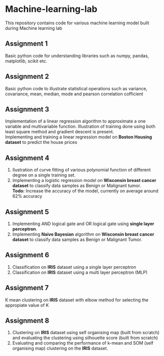 # Machine-learning-lab
This repository contains code for various machine learning model built during Machine learning lab

## Assignment 1

Basic python code for understanding libraries such as numpy, pandas, matplotlib, scikit etc.

## Assignment 2

Basic python code to illustrate statistical operations such as variance, covariance, mean, median, mode and pearson correlation cofficient

## Assignment 3

Implementation of a linear regression algorithm to approximate a one variable and multivariable function. Illustration of training done using both least square method and gradient descent is present. <br>
Implementing and training a linear regression model on **Boston Housing dataset** to predict the house prices


## Assignment 4

1. Ilustration of curve fitting of various polynomial function of different degree on a single training set.
2. Implementing a logistic regression model on **Wisconsin breast cancer dataset** to classify data samples as Benign or Malignant tumor. <br>
    **Todo:** Increase the accuracy of the model, currently on average around 62% accuracy
    
 ## Assignment 5
 
 1. Implementing AND logical gate and OR logical gate using **single layer perceptron**.
 2. Implementing **Naive Bayesian** algorithm on **Wisconsin breast cancer dataset** to classify data samples as Benign or Malignant Tumor.
 
 ## Assignment 6
 
1. Classification on **IRIS** dataset using a single layer perceptron
2. Classification on **IRIS** dataset using a multi layer perceptron (MLP)


## Assignment 7
K mean clustering on **IRIS** dataset with elbow method for selecting the appropiate value of K

## Assignment 8
1. Clustering on **IRIS** dataset using self organising map (built from scratch) and evaluating the clustering using silhouette score (built from scratch)
2. Evaluating and comparing the performance of k-mean and SOM (self organising map) clustering on the **IRIS** dataset.

